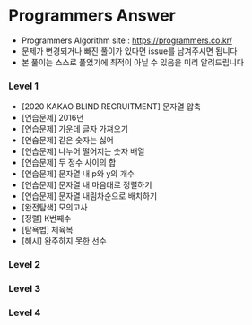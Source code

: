 # Programmers Answer
- Programmers Algorithm site : <https://programmers.co.kr/>
- 문제가 변경되거나 빠진 풀이가 있다면 issue를 남겨주시면 됩니다
- 본 풀이는 스스로 풀었기에 최적이 아닐 수 있음을 미리 알려드립니다

### Level 1
- [2020 KAKAO BLIND RECRUITMENT] 문자열 압축
- [연습문제] 2016년
- [연습문제] 가운데 글자 가져오기
- [연습문제] 같은 숫자는 싫어
- [연습문제] 나누어 떨어지는 숫자 배열
- [연습문제] 두 정수 사이의 합
- [연습문제] 문자열 내 p와 y의 개수
- [연습문제] 문자열 내 마음대로 정렬하기
- [연습문제] 문자열 내림차순으로 배치하기
- [완전탐색] 모의고사
- [정렬] K번째수
- [탐욕법] 체육복
- [해시] 완주하지 못한 선수


### Level 2

### Level 3

### Level 4
